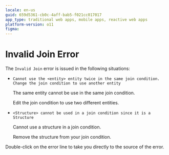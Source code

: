 ```yaml
---
locale: en-us
guid: 659d5361-cb0c-4aff-bab5-f021cc017017
app_type: traditional web apps, mobile apps, reactive web apps
platform-version: o11
figma:
---
```


# Invalid Join Error

The `Invalid Join` error is issued in the following situations:

* `Cannot use the <entity> entity twice in the same join condition. Change the join condition to use another entity`
  
    The same entity cannot be use in the same join condition.

    Edit the join condition to use two different entities.

* `<Structure> cannot be used in a join condition since it is a Structure`
  
    Cannot use a structure in a join condition.

    Remove the structure from your join condition.

Double-click on the error line to take you directly to the source of the error.

